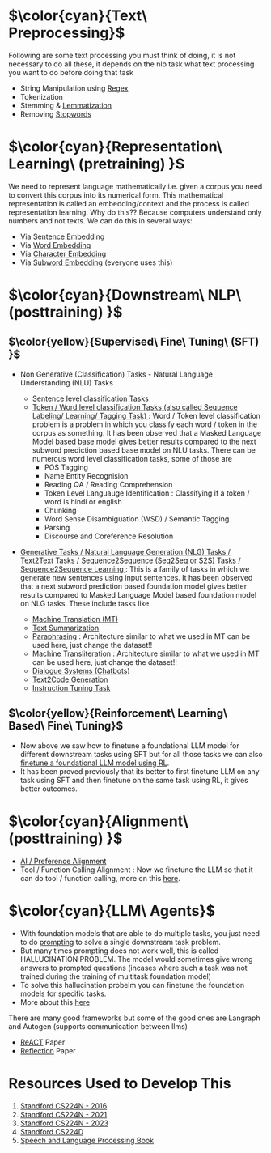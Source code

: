 # $\color{cyan}{Text\ Preprocessing}$
Following are some text processing you must think of doing, it is not necessary to do all these, it depends on the nlp task what text processing you want to do before doing that task
- String Manipulation using [Regex](https://www.rexegg.com/regex-quickstart.html)
- Tokenization
- Stemming & [Lemmatization](https://github.com/khetansarvesh/NLP/blob/main/Preprocessing/Stemming_Lemmetization.ipynb)
- Removing [Stopwords](https://github.com/khetansarvesh/NLP/blob/main/Preprocessing/Stopwords.ipynb)










# $\color{cyan}{Representation\ Learning\  (pretraining) }$
We need to represent language mathematically i.e. given a corpus you need to convert this corpus into its numerical form. This mathematical representation is called an embedding/context and the process is called representation learning. Why do this?? Because computers understand only numbers and not texts. We can do this in several ways:
- Via [Sentence Embedding](https://github.com/khetansarvesh/NLP/tree/main/Representation-Learning/Sentence-RL)
- Via [Word Embedding](https://github.com/khetansarvesh/NLP/tree/main/Representation-Learning/Word-RL)
- Via [Character Embedding](https://github.com/khetansarvesh/NLP/tree/main/Representation-Learning/Char-RL)
- Via [Subword Embedding](https://github.com/khetansarvesh/NLP/tree/main/Representation-Learning/SubWord-RL) (everyone uses this)








# $\color{cyan}{Downstream\ NLP\  (posttraining) }$
## $\color{yellow}{Supervised\ Fine\ Tuning\ (SFT) }$
- Non Generative (Classification) Tasks - Natural Language Understanding (NLU) Tasks
  - [Sentence level classification Tasks](https://khetansarvesh.medium.com/sentimental-analysis-using-deep-learning-3a2dee80cf77)
  - <ins> Token / Word level classification Tasks (also called Sequence Labeling/ Learning/ Tagging Task) </ins> : 
  Word / Token level classification problem is a problem in which you classify each word / token in the corpus as something. It has been observed that a Masked Language Model based base model gives better results compared to the next subword prediction based base model on NLU tasks. There can be numerous word level classification tasks, some of those are
    - POS Tagging
    - Name Entity Recognision
    - Reading QA / Reading Comprehension
    - Token Level Languauge Identification : Classifying if a token / word is hindi or english
    - Chunking
    - Word Sense Disambiguation (WSD) / Semantic Tagging
    - Parsing
    - Discourse and Coreference Resolution

- <ins> Generative Tasks / Natural Language Generation (NLG) Tasks / Text2Text Tasks / Sequence2Sequence (Seq2Seq or S2S) Tasks / Sequence2Sequence Learning </ins> : This is a family of tasks in which we generate new sentences using input sentences. It has been observed that a next subword prediction based foundation model gives better results compared to Masked Language Model based foundation model on NLG tasks. These include tasks like
  - [Machine Translation (MT)](https://github.com/khetansarvesh/NLP/blob/main/unitask_downstream_nlp/Machine-Translation/README.md)
  - [Text Summarization](https://github.com/khetansarvesh/NLP/blob/main/unitask_downstream_nlp/text_summarization.md)
  - [Paraphrasing](https://github.com/khetansarvesh/NLP/blob/main/unitask_downstream_nlp/imgs/paraphrase.png) : Architecture similar to what we used in MT can be used here, just change the dataset!!
  - [Machine Transliteration](https://github.com/khetansarvesh/NLP/blob/main/unitask_downstream_nlp/imgs/trans.png) : Architecture similar to what we used in MT can be used here, just change the dataset!!
  - [Dialogue Systems (Chatbots)](https://github.com/khetansarvesh/NLP/blob/main/unitask_downstream_nlp/dialogue_sys.md)
  - [Text2Code Generation](https://github.com/khetansarvesh/NLP/blob/main/unitask_downstream_nlp/text2code.md)
  - [Instruction Tuning Task](https://github.com/khetansarvesh/NLP/blob/main/unitask_downstream_nlp/instruction_tuning_task.md)







## $\color{yellow}{Reinforcement\ Learning\ Based\ Fine\ Tuning}$
- Now above we saw how to finetune a foundational LLM model for different downstream tasks using SFT but for all those tasks we can also [finetune a foundational LLM model using RL](https://khetansarvesh.medium.com/llm-fine-tuning-using-rl-for-reasoning-857f9db05ba6).
- It has been proved previously that its better to first finetune LLM on any task using SFT and then finetune on the same task using RL, it gives better outcomes.









# $\color{cyan}{Alignment\ (posttraining) }$
- [AI / Preference Alignment](https://khetansarvesh.medium.com/preference-alignment-0b67777fa7af)
- Tool / Function Calling Alignment : Now we finetune the LLM so that it can do tool / function calling, more on this [here](https://huggingface.co/learn/agents-course/en/bonus-unit1/introduction).







# $\color{cyan}{LLM\ Agents\}$
- With foundation models that are able to do multiple tasks, you just need to do [prompting](https://www.promptingguide.ai/) to solve a single downstream task problem.
- But many times prompting does not work well, this is called HALLUCINATION PROBLEM. The model would sometimes give wrong answers to prompted questions (incases where such a task was not trained during the training of multitask foundation model)
- To solve this hallucination probelm you can finetune the foundation models for specific tasks.
-  More about this [here](https://github.com/khetansarvesh/NLP/tree/main/unitask_downstream_nlp)


There are many good frameworks but some of the good ones are Langraph and Autogen (supports communication between llms)
- [ReACT](https://arxiv.org/pdf/2210.03629) Paper
- [Reflection](https://proceedings.neurips.cc/paper_files/paper/2023/file/1b44b878bb782e6954cd888628510e90-Paper-Conference.pdf) Paper







# Resources Used to Develop This
1. [Standford CS224N - 2016](https://www.youtube.com/playlist?list=PLoROMvodv4rOhcuXMZkNm7j3fVwBBY42z)
2. [Standford CS224N - 2021](https://www.youtube.com/watch?v=rmVRLeJRkl4&list=PLoROMvodv4rMFqRtEuo6SGjY4XbRIVRd4)
3. [Standford CS224N - 2023](https://www.youtube.com/watch?v=LWMzyfvuehA&list=PL613dYIGMXoZ0Wl6tj8VvHaFUTAWE8fbW)
4. [Standford CS224D](https://www.youtube.com/playlist?list=PLlJy-eBtNFt4CSVWYqscHDdP58M3zFHIG)
5. [Speech and Language Processing Book](https://web.stanford.edu/~jurafsky/slp3/)

